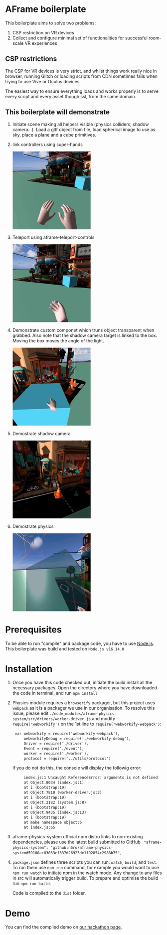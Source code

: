 # AFrame boilerplate

This boilerplate aims to solve two problems:

1. CSP restriction on VR devices
2. Collect and configure minimal set of functionalities for successful room-scale VR experiences

## CSP restrictions
The CSP for VR devices is very strict, and whilst things work really nice in browser, running Glitch or loading scripts from CDN sometimes fails when trying to use Vive or Oculus devices.

The easiest way to ensure everything loads and works properly is to serve every script and every asset though ssl, from the same domain.

## This boilerplate will demonstrate

1. Initiate scene making all helpers visible (physics colliders, shadow camera...). Load a gltf object from file, load spherical image to use as sky, place a plane and a cube primitives. 
1. link controllers using super-hands

    ![super-hands](readme_assets/aframe2.gif)
        
1. Teleport using aframe-teleport-controls

    ![super-hands](readme_assets/aframe.gif)
1. Demonstrate custom componet which truns object transparent when grabbed. Also note that the shadow camera target is linked to the box. Moving the box moves the angle of the light.

    ![super-hands](readme_assets/aframe3.gif)
1. Demostrate shadow camera

    ![super-hands](readme_assets/aframe4.gif)
1. Demostrate physics

    ![super-hands](readme_assets/aframe5.gif)



# Prerequisites

To be able to run "compile" and package code, you have to use [Node.js](https://nodejs.dev/). This boilerplate was build and tested on `Node.js v16.14.0`

# Installation

1. Once you have this code checked out, initiate the build install all the necessary packages. Open the directory where you have downloaded the code in terminal, and run `npm install`
1. Physics module requires a `browserify` packager, but this project uses `webpack` as it is a packager we use in our organisation. To resolve this issue, please edit `./node_modules/aframe-physics-system/src/drivers/worker-driver.js` and modify `require('webworkify')` on the 1st line to `require('webworkify-webpack')`:
        
    <!-- language: lang-js -->
        var webworkify = require('webworkify-webpack'),
            webworkifyDebug = require('./webworkify-debug'),
            Driver = require('./driver'),
            Event = require('./event'),
            worker = require('./worker'),
            protocol = require('../utils/protocol')
    
    if you do not do this, the console will display the followig error:

            index.js:1 Uncaught ReferenceError: arguments is not defined
            at Object.8034 (index.js:1)
            at i (bootstrap:19)
            at Object.7810 (worker-driver.js:3)
            at i (bootstrap:19)
            at Object.2182 (system.js:8)
            at i (bootstrap:19)
            at Object.9435 (index.js:13)
            at i (bootstrap:19)
            at make namespace object:6
            at index.js:65
1. aframe-physics-system official npm distro links to non-existing dependencies, please use the latest build submitted to GitHub ` "aframe-physics-system": "github:n5ro/aframe-physics-system#59100ac83033cf337d26925de1f92854c2988b75",`
1. `package.json` defines three scripts you can run: `watch`, `build`, and `test`. To run them use `npm run` command, for example you would want to use `npm run watch` to initiate npm in the watch mode. Any change to any files in src will automatically trigger build. To prepare and optimise the build run `npm run build`.  

    Code is compiled to the `dist` folder.

# Demo
You can find the complied demo on [our hackathon page](https://zonehackvr.z33.web.core.windows.net/awp/index.html).
